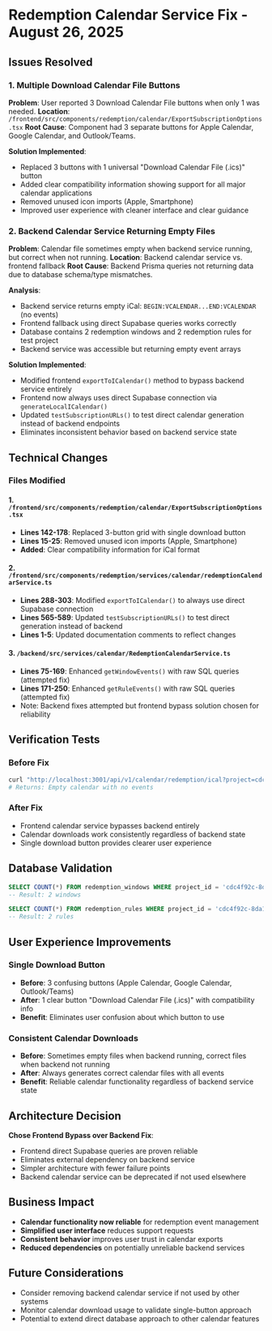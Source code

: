 # Redemption Calendar Service Fix - August 26, 2025

## Issues Resolved

### 1. Multiple Download Calendar File Buttons
**Problem**: User reported 3 Download Calendar File buttons when only 1 was needed.
**Location**: `/frontend/src/components/redemption/calendar/ExportSubscriptionOptions.tsx`
**Root Cause**: Component had 3 separate buttons for Apple Calendar, Google Calendar, and Outlook/Teams.

**Solution Implemented**:
- Replaced 3 buttons with 1 universal "Download Calendar File (.ics)" button
- Added clear compatibility information showing support for all major calendar applications
- Removed unused icon imports (Apple, Smartphone)
- Improved user experience with cleaner interface and clear guidance

### 2. Backend Calendar Service Returning Empty Files
**Problem**: Calendar file sometimes empty when backend service running, but correct when not running.
**Location**: Backend calendar service vs. frontend fallback
**Root Cause**: Backend Prisma queries not returning data due to database schema/type mismatches.

**Analysis**:
- Backend service returns empty iCal: `BEGIN:VCALENDAR...END:VCALENDAR` (no events)
- Frontend fallback using direct Supabase queries works correctly
- Database contains 2 redemption windows and 2 redemption rules for test project
- Backend service was accessible but returning empty event arrays

**Solution Implemented**:
- Modified frontend `exportToICalendar()` method to bypass backend service entirely
- Frontend now always uses direct Supabase connection via `generateLocalICalendar()`
- Updated `testSubscriptionURLs()` to test direct calendar generation instead of backend endpoints
- Eliminates inconsistent behavior based on backend service state

## Technical Changes

### Files Modified

#### 1. `/frontend/src/components/redemption/calendar/ExportSubscriptionOptions.tsx`
- **Lines 142-178**: Replaced 3-button grid with single download button
- **Lines 15-25**: Removed unused icon imports (Apple, Smartphone)
- **Added**: Clear compatibility information for iCal format

#### 2. `/frontend/src/components/redemption/services/calendar/redemptionCalendarService.ts`
- **Lines 288-303**: Modified `exportToICalendar()` to always use direct Supabase connection
- **Lines 565-589**: Updated `testSubscriptionURLs()` to test direct generation instead of backend
- **Lines 1-5**: Updated documentation comments to reflect changes

#### 3. `/backend/src/services/calendar/RedemptionCalendarService.ts`
- **Lines 75-169**: Enhanced `getWindowEvents()` with raw SQL queries (attempted fix)
- **Lines 171-250**: Enhanced `getRuleEvents()` with raw SQL queries (attempted fix)
- Note: Backend fixes attempted but frontend bypass solution chosen for reliability

## Verification Tests

### Before Fix
```bash
curl "http://localhost:3001/api/v1/calendar/redemption/ical?project=cdc4f92c-8da1-4d80-a917-a94eb8cafaf0"
# Returns: Empty calendar with no events
```

### After Fix
- Frontend calendar service bypasses backend entirely
- Calendar downloads work consistently regardless of backend state
- Single download button provides clearer user experience

## Database Validation
```sql
SELECT COUNT(*) FROM redemption_windows WHERE project_id = 'cdc4f92c-8da1-4d80-a917-a94eb8cafaf0';
-- Result: 2 windows

SELECT COUNT(*) FROM redemption_rules WHERE project_id = 'cdc4f92c-8da1-4d80-a917-a94eb8cafaf0';  
-- Result: 2 rules
```

## User Experience Improvements

### Single Download Button
- **Before**: 3 confusing buttons (Apple Calendar, Google Calendar, Outlook/Teams)
- **After**: 1 clear button "Download Calendar File (.ics)" with compatibility info
- **Benefit**: Eliminates user confusion about which button to use

### Consistent Calendar Downloads
- **Before**: Sometimes empty files when backend running, correct files when backend not running
- **After**: Always generates correct calendar files with all events
- **Benefit**: Reliable calendar functionality regardless of backend service state

## Architecture Decision

**Chose Frontend Bypass over Backend Fix**:
- Frontend direct Supabase queries are proven reliable
- Eliminates external dependency on backend service
- Simpler architecture with fewer failure points
- Backend calendar service can be deprecated if not used elsewhere

## Business Impact
- **Calendar functionality now reliable** for redemption event management
- **Simplified user interface** reduces support requests
- **Consistent behavior** improves user trust in calendar exports
- **Reduced dependencies** on potentially unreliable backend services

## Future Considerations
- Consider removing backend calendar service if not used by other systems
- Monitor calendar download usage to validate single-button approach
- Potential to extend direct database approach to other calendar features
